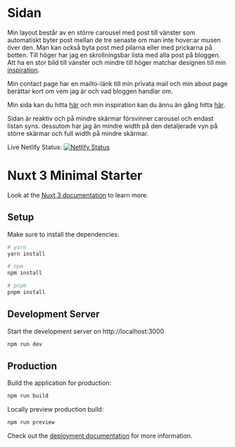 # Sidan

Min layout består av en större carousel med post till vänster som automatiskt byter post mellan de tre senaste om man inte hover:ar musen över den. Man kan också byta post med pilarna eller med prickarna på botten. Till höger har jag en skrollningsbar lista med alla post på bloggen. Att ha en stor bild till vänster och mindre till höger matchar designen till min [inspiration](https://dribbble.com/shots/20649882-Blog-Website-Concept-Homepage).

Min contact page har en mailto-länk till min privata mail och min about page berättar kort om vem jag är och vad bloggen handlar om.

Min sida kan du hitta [här](https://rytmer.netlify.app/) och min inspiration kan du ännu än gång hitta [här](https://dribbble.com/shots/20649882-Blog-Website-Concept-Homepage).

Sidan är reaktiv och på mindre skärmar försvinner carousel och endast listan syns. dessutom har jag än mindre width på den detaljerade vyn på större skärmar och full width på mindre skärmar.

Live Netlify Status: [![Netlify Status](https://api.netlify.com/api/v1/badges/7fe3f672-e0d6-44e5-9d5c-cbfa168ada7a/deploy-status)](https://app.netlify.com/sites/rytmer/deploys)

# Nuxt 3 Minimal Starter

Look at the [Nuxt 3 documentation](https://nuxt.com/docs/getting-started/introduction) to learn more.

## Setup

Make sure to install the dependencies:

```bash
# yarn
yarn install

# npm
npm install

# pnpm
pnpm install
```

## Development Server

Start the development server on http://localhost:3000

```bash
npm run dev
```

## Production

Build the application for production:

```bash
npm run build
```

Locally preview production build:

```bash
npm run preview
```

Check out the [deployment documentation](https://nuxt.com/docs/getting-started/deployment) for more information.
